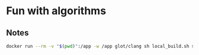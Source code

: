# Fun with algorithms

## Notes

```sh
docker run --rm -v "$(pwd)":/app -w /app glot/clang sh local_build.sh soln
```

